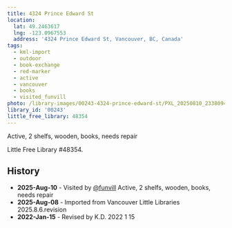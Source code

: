 ```yaml
---
title: 4324 Prince Edward St
location:
  lat: 49.2463617
  lng: -123.0967553
  address: '4324 Prince Edward St, Vancouver, BC, Canada'
tags:
  - kml-import
  - outdoor
  - book-exchange
  - red-marker
  - active
  - vancouver
  - books
  - visited_funvill   
photo: /library-images/00243-4324-prince-edward-st/PXL_20250810_233809402.png
library_id: '00243'
little_free_library: 48354
---
```


Active, 2 shelfs, wooden, books, needs repair

Little Free Library #48354.

## History

- **2025-Aug-10** - Visited by [@funvill](https://blog.abluestar.com) Active, 2 shelfs, wooden, books, needs repair
- **2025-Aug-08** - Imported from Vancouver Little Libraries 2025.8.6.revision
- **2022-Jan-15** - Revised by K.D. 2022 1 15
